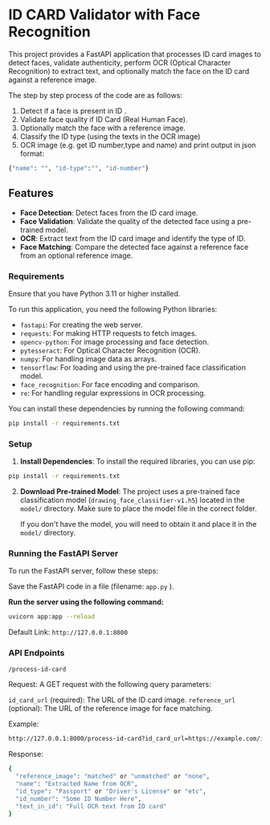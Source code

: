 # ID CARD Validator with Face Recognition

This project provides a FastAPI application that processes ID card images to detect faces, validate authenticity, perform OCR (Optical Character Recognition) to extract text, and optionally match the face on the ID card against a reference image.

The step by step process of the code are as follows:
1. Detect if a face is present in ID .
2. Validate face quality if ID Card (Real Human Face).
3. Optionally match the face with a reference image.
4. Classify the ID type (using the texts in the OCR image)
5. OCR image (e.g. get ID number,type and name) and print output in json format: 
```bash
{"name": "", "id-type":"", "id-number"}

````

## Features

- **Face Detection**: Detect faces from the ID card image.
- **Face Validation**: Validate the quality of the detected face using a pre-trained model.
- **OCR**: Extract text from the ID card image and identify the type of ID.
- **Face Matching**: Compare the detected face against a reference face from an optional reference image.

### Requirements

Ensure that you have Python 3.11 or higher installed.

To run this application, you need the following Python libraries:

- `fastapi`: For creating the web server.
- `requests`: For making HTTP requests to fetch images.
- `opencv-python`: For image processing and face detection.
- `pytesseract`: For Optical Character Recognition (OCR).
- `numpy`: For handling image data as arrays.
- `tensorflow`: For loading and using the pre-trained face classification model.
- `face_recognition`: For face encoding and comparison.
- `re`: For handling regular expressions in OCR processing.

You can install these dependencies by running the following command:

```bash
pip install -r requirements.txt
```

### Setup
1. **Install Dependencies**: To install the required libraries, you can use pip:
```bash
pip install -r requirements.txt
```
2. **Download Pre-trained Model**:
   The project uses a pre-trained face classification model (`drawing_face_classifier-v1.h5`) located in the `model/` directory. Make sure to place the model file in the correct folder.

   If you don't have the model, you will need to obtain it and place it in the `model/` directory.

### Running the FastAPI Server

To run the FastAPI server, follow these steps:

Save the FastAPI code in a file (filename: `app.py` ).


**Run the server using the following command:**

```bash
uvicorn app:app --reload
```
Default Link:  `http://127.0.0.1:8000`

### API Endpoints
`/process-id-card`

Request: A GET request with the following query parameters:

`id_card_url` (required): The URL of the ID card image.
`reference_url` (optional): The URL of the reference image for face matching. 

Example:

```bash
http://127.0.0.1:8000/process-id-card?id_card_url=https://example.com/id_card.jpg&reference_url=https://example.com/reference_image.jpg
```

Response:
```bash
{
  "reference_image": "matched" or "unmatched" or "none",
  "name": "Extracted Name from OCR",
  "id_type": "Passport" or "Driver's License" or "etc",
  "id_number": "Some ID Number Here",
  "text_in_id": "Full OCR text from ID card"
}

```
